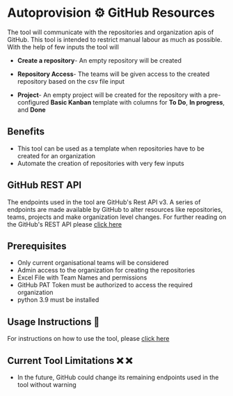 # Autoprovision ⚙ GitHub Resources

The tool will communicate with the repositories and organization apis of GitHub. This tool is intended to restrict manual labour as much as possible. With the help of few inputs the tool will  

- **Create a repository**- An empty repository will be created

- **Repository Access**- The teams will be given access to the created repository based on the csv file input

- **Project**- An empty project will be created for the repository with a pre-configured **Basic Kanban** template with columns for **To Do**, **In progress**, and **Done**

## Benefits

- This tool can be used as a template when repositories have to be created for an organization
- Automate the creation of repositories with very few inputs

## GitHub REST API

The endpoints used in the tool are GitHub's Rest API v3. A series of endpoints are made available by GitHub to alter resources like repositories, teams, projects and make organization level changes. For further reading on the GitHub's REST API please [click here](https://docs.github.com/en/free-pro-team@latest/rest/overview)

## Prerequisites

- Only current organisational teams will be considered
- Admin access to the organization for creating the repositories
- Excel File with Team Names and permissions
- GitHub PAT Token must be authorized to access the required organization
- python 3.9 must be installed

## Usage Instructions :memo:

For instructions on how to use the tool, please [click here](https://github.com/CanarysAutomations/autocreate-github-resources/wiki)

## Current Tool Limitations  :x: :x:

- In the future, GitHub could change its remaining endpoints used in the tool without warning
